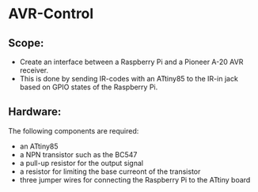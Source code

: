 # AVR-Control

## Scope:
- Create an interface between a Raspberry Pi and a Pioneer A-20 AVR receiver.
- This is done by sending IR-codes with an ATtiny85 to the IR-in jack based on GPIO states of the Raspberry Pi.

## Hardware:
The following components are required:
- an ATtiny85
- a NPN transistor such as the BC547
- a pull-up resistor for the output signal
- a resistor for limiting the base curreont of the transistor
- three jumper wires for connecting the Raspberry Pi to the ATtiny board
